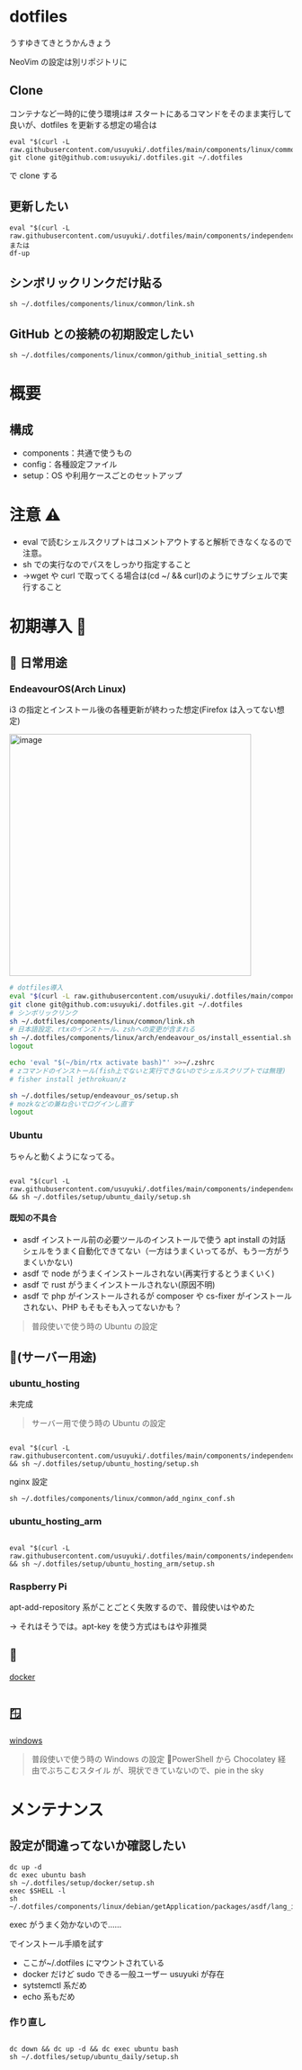 # dotfiles

うすゆきてきとうかんきょう

NeoVim の設定は別リポジトリに

## Clone

コンテナなど一時的に使う環境は# スタートにあるコマンドをそのまま実行して良いが、dotfiles を更新する想定の場合は

```
eval "$(curl -L raw.githubusercontent.com/usuyuki/.dotfiles/main/components/linux/common/github_initial_setting.sh)"
git clone git@github.com:usuyuki/.dotfiles.git ~/.dotfiles
```

で clone する

## 更新したい

```
eval "$(curl -L raw.githubusercontent.com/usuyuki/.dotfiles/main/components/independency/update_dotfiles.sh)"
または
df-up
```

## シンボリックリンクだけ貼る

```
sh ~/.dotfiles/components/linux/common/link.sh
```

## GitHub との接続の初期設定したい

```
sh ~/.dotfiles/components/linux/common/github_initial_setting.sh
```

# 概要

## 構成

- components：共通で使うもの
- config：各種設定ファイル
- setup：OS や利用ケースごとのセットアップ

# 注意 ⚠

- eval で読むシェルスクリプトはコメントアウトすると解析できなくなるので注意。
- sh での実行なのでパスをしっかり指定すること
- →wget や curl で取ってくる場合は(cd ~/ && curl)のようにサブシェルで実行すること

# 初期導入 🍮

## 🏡 日常用途

### EndeavourOS(Arch Linux)

i3 の指定とインストール後の各種更新が終わった想定(Firefox は入ってない想定)

<img width="430" alt="image" src="https://github.com/usuyuki/.dotfiles/assets/63891531/12694f4a-8acd-4fa2-bc9f-64d7e45b1890">

```bash
# dotfiles導入
eval "$(curl -L raw.githubusercontent.com/usuyuki/.dotfiles/main/components/linux/common/github_initial_setting.sh)"
git clone git@github.com:usuyuki/.dotfiles.git ~/.dotfiles
# シンボリックリンク
sh ~/.dotfiles/components/linux/common/link.sh
# 日本語設定、rtxのインストール、zshへの変更が含まれる
sh ~/.dotfiles/components/linux/arch/endeavour_os/install_essential.sh
logout

echo 'eval "$(~/bin/rtx activate bash)"' >>~/.zshrc
# zコマンドのインストール(fish上でないと実行できないのでシェルスクリプトでは無理)
# fisher install jethrokuan/z

sh ~/.dotfiles/setup/endeavour_os/setup.sh
# mozkなどの兼ね合いでログインし直す
logout
```

### Ubuntu

ちゃんと動くようになってる。

```

eval "$(curl -L raw.githubusercontent.com/usuyuki/.dotfiles/main/components/independency/init.sh)" && sh ~/.dotfiles/setup/ubuntu_daily/setup.sh

```

#### 既知の不具合

- asdf インストール前の必要ツールのインストールで使う apt install の対話シェルをうまく自動化できてない（一方はうまくいってるが、もう一方がうまくいかない)
- asdf で node がうまくインストールされない(再実行するとうまくいく)
- asdf で rust がうまくインストールされない(原因不明)
- asdf で php がインストールされるが composer や cs-fixer がインストールされない、PHP もそもそも入ってないかも？

> 普段使いで使う時の Ubuntu の設定

## 📡(サーバー用途)

### ubuntu_hosting

未完成

> サーバー用で使う時の Ubuntu の設定

```

eval "$(curl -L raw.githubusercontent.com/usuyuki/.dotfiles/main/components/independency/init.sh)" && sh ~/.dotfiles/setup/ubuntu_hosting/setup.sh

```

nginx 設定

```
sh ~/.dotfiles/components/linux/common/add_nginx_conf.sh
```

### ubuntu_hosting_arm

```

eval "$(curl -L raw.githubusercontent.com/usuyuki/.dotfiles/main/components/independency/init.sh)" && sh ~/.dotfiles/setup/ubuntu_hosting_arm/setup.sh

```

### Raspberry Pi

apt-add-repository 系がことごとく失敗するので、普段使いはやめた

→ それはそうでは。apt-key を使う方式はもはや非推奨

## 🐋

[docker](setup/ubuntu_hosting/setup.md)

```

```

## 🪟

[windows](setup/win/setup.md)

> 普段使いで使う時の Windows の設定
> 📝PowerShell から Chocolatey 経由でぶちこむスタイル
> が、現状できていないので、pie in the sky

# メンテナンス

## 設定が間違ってないか確認したい

```
dc up -d
dc exec ubuntu bash
sh ~/.dotfiles/setup/docker/setup.sh
exec $SHELL -l
sh ~/.dotfiles/components/linux/debian/getApplication/packages/asdf/lang_installer.sh

```

exec がうまく効かないので……

でインストール手順を試す

- ここが~/.dotfiles にマウントされている
- docker だけど sudo できる一般ユーザー usuyuki が存在
- sytstemctl 系だめ
- echo 系もだめ

### 作り直し

```

dc down && dc up -d && dc exec ubuntu bash
sh ~/.dotfiles/setup/ubuntu_daily/setup.sh

```
